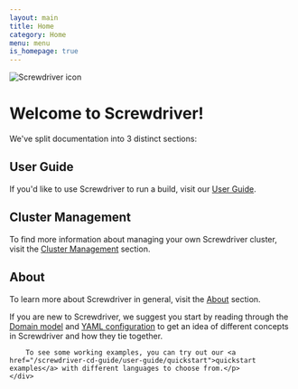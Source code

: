 ```yaml
---
layout: main
title: Home
category: Home
menu: menu
is_homepage: true
---
```

<div class="top">
    <img src="/screwdriver-cd-guide/assets/Screwdriver_Icon_Full@1x.png" alt="Screwdriver icon">
    <h1>Welcome to Screwdriver!</h1>
    <p>We've split documentation into 3 distinct sections:</p>
</div>

<div class="row">
    <div class="col-xs-6 col-md-4 ug">
        <h2>User Guide</h2>
        <p>If you'd like to use Screwdriver to run a build, visit our <a href="/screwdriver-cd-guide/user-guide/quickstart">User Guide</a>.</p>
    </div>
    <div class="col-xs-6 col-md-4 cm">
        <h2>Cluster Management</h2>
        <p>To find more information about managing your own Screwdriver cluster,
        visit the <a href="/screwdriver-cd-guide/cluster-management">Cluster Management</a> section.</p>
    </div>
    <div class="col-xs-6 col-md-4 about">
        <h2>About</h2>
        <p>To learn more about Screwdriver in general, visit the <a href="/screwdriver-cd-guide/about">About</a> section.</p>
    </div>
</div>

<div class="row">
    <div class="col-xs-12 extra">
        <p>If you are new to Screwdriver, we suggest you start by reading through the <a href="/screwdriver-cd-guide/about/appendix/domain">Domain model</a> and <a href="/screwdriver-cd-guide/user-guide/configuration">YAML configuration</a> to get an idea of different concepts in Screwdriver and how they tie together.

        To see some working examples, you can try out our <a href="/screwdriver-cd-guide/user-guide/quickstart">quickstart examples</a> with different languages to choose from.</p>
    </div>
</div>

